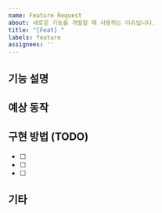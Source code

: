 ```yaml
---
name: Feature Request
about: 새로운 기능을 개발할 때 사용하는 이슈입니다.
title: "[Feat] "
labels: feature
assignees: ''
---
```


## 기능 설명

<!-- 기능이 무엇을 하는지 간략히 설명하세요. -->
<!-- 예시: 사용자가 로그인하면 대시보드로 이동하는 기능을 추가 -->

## 예상 동작

<!-- 이 기능이 구현되었을 때 예상되는 동작을 설명하세요. -->
<!-- 예시: 로그인 버튼을 클릭한 후 대시보드 화면이 열립니다. -->

## 구현 방법 (TODO)

<!-- 기능을 구현하기 위한 작업 항목을 TODO 형식으로 나열하세요. -->

- [ ]
- [ ]
- [ ]

## 기타

<!-- 기능 구현 시 고려해야 할 기타 사항이나 유의점이 있으면 작성하세요. -->